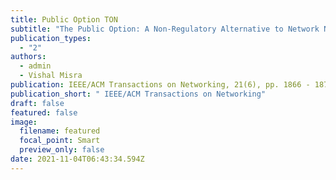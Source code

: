 ```yaml
---
title: Public Option TON
subtitle: "The Public Option: A Non-Regulatory Alternative to Network Neutrality"
publication_types:
  - "2"
authors:
  - admin
  - Vishal Misra
publication: IEEE/ACM Transactions on Networking, 21(6), pp. 1866 - 1879, December 2013.
publication_short: " IEEE/ACM Transactions on Networking"
draft: false
featured: false
image:
  filename: featured
  focal_point: Smart
  preview_only: false
date: 2021-11-04T06:43:34.594Z
---
```

